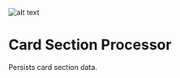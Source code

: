 ![alt text](https://fablecode.visualstudio.com/Yugioh%20Insight/_apis/build/status/Build-CardSectionProcessor "Visual studio team services build status")

# Card Section Processor
Persists card section data.
